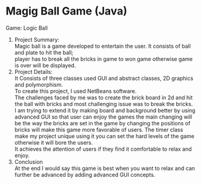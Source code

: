 # Magig Ball Game (Java)

Game: Logic Ball  
1.	Project Summary:  
Magic ball is a game developed to entertain the user. It consists of ball and plate to hit the ball;  
player has to break all the bricks in game to won game otherwise game is over will be displayed.    
2.	Project Details:  
It Consists of three classes used GUI and abstract classes, 2D graphics and polymorphism.  
To create this project, I used NetBeans software.  
The challenges faced by me was to create the brick board in 2d and hit the ball with bricks and most challenging issue was to break the bricks.  
I am trying to extend it by making board and background better by using advanced GUI so that user can enjoy the games the main changing will be
the way the bricks are set in the game by changing the positions of bricks will make this game more favorable of users. The timer class make my
project unique using it you can set the hard levels of the game otherwise it will bore the users.  
It achieves the attention of users if they find it comfortable to relax and enjoy.  
3.	Conclusion  
At the end I would say this game is best when you want to relax and can further be advanced by adding advanced GUI concepts.  



